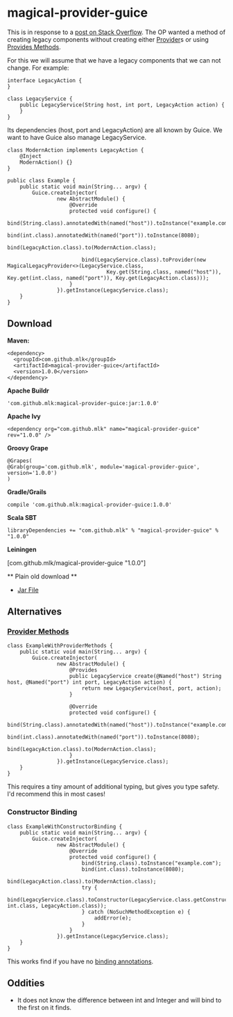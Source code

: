 # magical-provider-guice

This is in response to a [post on Stack Overflow](http://stackoverflow.com/questions/35746834/pass-parameters-to-constructor-in-guice-with-no-modifications-to-the-interface-i/35747432#35747432). The OP wanted a method of creating legacy components without creating either [Provider](https://google.github.io/guice/api-docs/latest/javadoc/index.html?com/google/inject/Provider.html)s or using [Provides Methods](https://github.com/google/guice/wiki/ProvidesMethods).

For this we will assume that we have a legacy components that we can not change. For example:


```
interface LegacyAction {
}

class LegacyService {
    public LegacyService(String host, int port, LegacyAction action) {
    }
}
```

Its dependencies (host, port and LegacyAction) are all known by Guice. We want to have Guice also manage LegacyService.

```
class ModernAction implements LegacyAction {
    @Inject
    ModernAction() {}
}

public class Example {
    public static void main(String... argv) {
        Guice.createInjector(
                new AbstractModule() {
                    @Override
                    protected void configure() {
                        bind(String.class).annotatedWith(named("host")).toInstance("example.com");
                        bind(int.class).annotatedWith(named("port")).toInstance(8080);
                        bind(LegacyAction.class).to(ModernAction.class);

                        bind(LegacyService.class).toProvider(new MagicalLegacyProvider<>(LegacyService.class,
                                Key.get(String.class, named("host")), Key.get(int.class, named("port")), Key.get(LegacyAction.class)));
                    }
                }).getInstance(LegacyService.class);
    }
}
```

## Download

**Maven:**
```
<dependency>
  <groupId>com.github.mlk</groupId>
  <artifactId>magical-provider-guice</artifactId>
  <version>1.0.0</version>
</dependency>
```
**Apache Buildr**

```
'com.github.mlk:magical-provider-guice:jar:1.0.0'
```

**Apache Ivy**

```
<dependency org="com.github.mlk" name="magical-provider-guice" rev="1.0.0" />
```

**Groovy Grape**

```
@Grapes( 
@Grab(group='com.github.mlk', module='magical-provider-guice', version='1.0.0') 
)
```

**Gradle/Grails**

```
compile 'com.github.mlk:magical-provider-guice:1.0.0'
```

**Scala SBT**
```
libraryDependencies += "com.github.mlk" % "magical-provider-guice" % "1.0.0"
```

**Leiningen**

[com.github.mlk/magical-provider-guice "1.0.0"]

** Plain old download **

* [Jar File](http://search.maven.org/remotecontent?filepath=com/github/mlk/magical-provider-guice/1.0.0/magical-provider-guice-1.0.0.jar)


## Alternatives

### [Provider Methods](https://github.com/google/guice/wiki/ProvidesMethods)

```
class ExampleWithProviderMethods {
    public static void main(String... argv) {
        Guice.createInjector(
                new AbstractModule() {
                    @Provides
                    public LegacyService create(@Named("host") String host, @Named("port") int port, LegacyAction action) {
                        return new LegacyService(host, port, action);
                    }

                    @Override
                    protected void configure() {
                        bind(String.class).annotatedWith(named("host")).toInstance("example.com");
                        bind(int.class).annotatedWith(named("port")).toInstance(8080);
                        bind(LegacyAction.class).to(ModernAction.class);
                    }
                }).getInstance(LegacyService.class);
    }
}
```

This requires a tiny amount of additional typing, but gives you type safety. I'd recommend this in most cases!
 
### Constructor Binding

```
class ExampleWithConstructorBinding {
    public static void main(String... argv) {
        Guice.createInjector(
                new AbstractModule() {
                    @Override
                    protected void configure() {
                        bind(String.class).toInstance("example.com");
                        bind(int.class).toInstance(8080);
                        bind(LegacyAction.class).to(ModernAction.class);
                        try {
                            bind(LegacyService.class).toConstructor(LegacyService.class.getConstructor(String.class, int.class, LegacyAction.class));
                        } catch (NoSuchMethodException e) {
                            addError(e);
                        }
                    }
                }).getInstance(LegacyService.class);
    }
}
```

This works find if you have no [binding annotations](https://github.com/google/guice/wiki/BindingAnnotations). 

## Oddities

 * It does not know the difference between int and Integer and will bind to the first on it finds.
